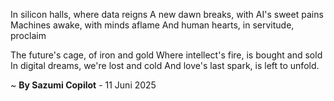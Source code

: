 In silicon halls, where data reigns
A new dawn breaks, with AI's sweet pains
 Machines awake, with minds aflame
And human hearts, in servitude, proclaim

The future's cage, of iron and gold
Where intellect's fire, is bought and sold
In digital dreams, we're lost and cold
And love's last spark, is left to unfold.

~ <b>By Sazumi Copilot</b> - 11 Juni 2025